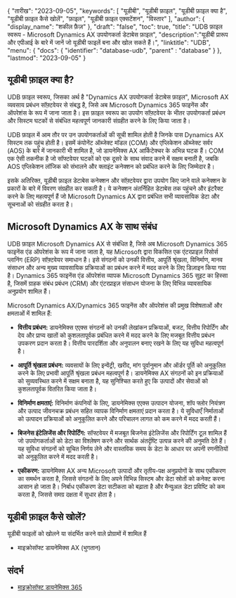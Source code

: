 {
"तारीख": "2023-09-05",
  "keywords": [
"यूडीबी",
"यूडीबी फ़ाइल",
"यूडीबी फ़ाइल क्या है",
"यूडीबी फ़ाइल कैसे खोलें",
"फ़ाइल",
"यूडीबी फ़ाइल एक्सटेंशन",
"विस्तार"
],
  "author": {
"display_name": "शकील फ़ैज़"
},
"draft": "false",
"toc": true,
"title": "UDB फ़ाइल स्वरूप - Microsoft Dynamics AX उपयोगकर्ता डेटाबेस फ़ाइल",
  "description":"यूडीबी प्रारूप और एपीआई के बारे में जानें जो यूडीबी फाइलें बना और खोल सकते हैं।",
"linktitle": "UDB",
  "menu": {
    "docs": {
      "identifier": "database-udb",
"parent" : "database"
}
},
"lastmod": "2023-09-05"
}

## यूडीबी फ़ाइल क्या है?

UDB फ़ाइल स्वरूप, जिसका अर्थ है "Dynamics AX उपयोगकर्ता डेटाबेस फ़ाइल", Microsoft AX व्यवसाय प्रबंधन सॉफ़्टवेयर से संबद्ध है, जिसे अब Microsoft Dynamics 365 फाइनेंस और ऑपरेशंस के रूप में जाना जाता है। इस फ़ाइल स्वरूप का उपयोग सॉफ़्टवेयर के भीतर उपयोगकर्ता प्रबंधन और सिस्टम घटकों से संबंधित महत्वपूर्ण जानकारी संग्रहीत करने के लिए किया जाता है।

UDB फ़ाइल में आम तौर पर उन उपयोगकर्ताओं की सूची शामिल होती है जिनके पास Dynamics AX सिस्टम तक पहुंच होती है। इसमें कंपोनेंट ऑब्जेक्ट मॉडल (COM) और एप्लिकेशन ऑब्जेक्ट सर्वर (AOS) के बारे में जानकारी भी शामिल है, जो डायनेमिक्स AX आर्किटेक्चर के अभिन्न घटक हैं। COM एक ऐसी तकनीक है जो सॉफ्टवेयर घटकों को एक दूसरे के साथ संवाद करने में सक्षम बनाती है, जबकि AOS एप्लिकेशन लॉजिक को संभालने और क्लाइंट कनेक्शन को प्रबंधित करने के लिए जिम्मेदार है।

इसके अतिरिक्त, यूडीबी फ़ाइल डेटाबेस कनेक्शन और सॉफ़्टवेयर द्वारा उपयोग किए जाने वाले कनेक्शन के प्रकारों के बारे में विवरण संग्रहीत कर सकती है। ये कनेक्शन अंतर्निहित डेटाबेस तक पहुंचने और इंटरैक्ट करने के लिए महत्वपूर्ण हैं जो Microsoft Dynamics AX द्वारा प्रबंधित सभी व्यावसायिक डेटा और सूचनाओं को संग्रहीत करता है।

## Microsoft Dynamics AX के साथ संबंध

UDB फ़ाइल Microsoft Dynamics AX से संबंधित है, जिसे अब Microsoft Dynamics 365 फाइनेंस एंड ऑपरेशंस के रूप में जाना जाता है, यह Microsoft द्वारा विकसित एक एंटरप्राइज़ रिसोर्स प्लानिंग (ERP) सॉफ़्टवेयर समाधान है। इसे संगठनों को उनकी वित्तीय, आपूर्ति श्रृंखला, विनिर्माण, मानव संसाधन और अन्य मुख्य व्यावसायिक प्रक्रियाओं का प्रबंधन करने में मदद करने के लिए डिज़ाइन किया गया है। Dynamics 365 फाइनेंस एंड ऑपरेशंस व्यापक Microsoft Dynamics 365 सुइट का हिस्सा है, जिसमें ग्राहक संबंध प्रबंधन (CRM) और एंटरप्राइज़ संसाधन योजना के लिए विभिन्न व्यावसायिक अनुप्रयोग शामिल हैं।

Microsoft Dynamics AX/Dynamics 365 फाइनेंस और ऑपरेशंस की प्रमुख विशेषताओं और क्षमताओं में शामिल हैं:

- **वित्तीय प्रबंधन:** डायनेमिक्स एएक्स संगठनों को उनकी लेखांकन प्रक्रियाओं, बजट, वित्तीय रिपोर्टिंग और देय और प्राप्य खातों को कुशलतापूर्वक प्रबंधित करने में मदद करने के लिए मजबूत वित्तीय प्रबंधन उपकरण प्रदान करता है। वित्तीय पारदर्शिता और अनुपालन बनाए रखने के लिए यह सुविधा महत्वपूर्ण है।

- **आपूर्ति श्रृंखला प्रबंधन:** व्यवसायों के लिए इन्वेंट्री, खरीद, मांग पूर्वानुमान और ऑर्डर पूर्ति को अनुकूलित करने के लिए प्रभावी आपूर्ति श्रृंखला प्रबंधन महत्वपूर्ण है। डायनेमिक्स AX संगठनों को इन प्रक्रियाओं को सुव्यवस्थित करने में सक्षम बनाता है, यह सुनिश्चित करते हुए कि उत्पादों और सेवाओं को कुशलतापूर्वक वितरित किया जाता है।

- **विनिर्माण क्षमताएं:** विनिर्माण कंपनियों के लिए, डायनेमिक्स एएक्स उत्पादन योजना, शॉप फ्लोर नियंत्रण और उत्पाद जीवनचक्र प्रबंधन सहित व्यापक विनिर्माण क्षमताएं प्रदान करता है। ये सुविधाएँ निर्माताओं को उत्पादन प्रक्रियाओं को अनुकूलित करने और परिचालन लागत को कम करने में मदद करती हैं।

- **बिजनेस इंटेलिजेंस और रिपोर्टिंग:** सॉफ्टवेयर में मजबूत बिजनेस इंटेलिजेंस और रिपोर्टिंग टूल शामिल हैं जो उपयोगकर्ताओं को डेटा का विश्लेषण करने और सार्थक अंतर्दृष्टि उत्पन्न करने की अनुमति देते हैं। यह सुविधा संगठनों को सूचित निर्णय लेने और वास्तविक समय के डेटा के आधार पर अपनी रणनीतियों को अनुकूलित करने में मदद करती है।

- **एकीकरण:** डायनेमिक्स AX अन्य Microsoft उत्पादों और तृतीय-पक्ष अनुप्रयोगों के साथ एकीकरण का समर्थन करता है, जिससे संगठनों के लिए अपने विभिन्न सिस्टम और डेटा स्रोतों को कनेक्ट करना आसान हो जाता है। निर्बाध एकीकरण डेटा सटीकता को बढ़ाता है और मैन्युअल डेटा प्रविष्टि को कम करता है, जिससे समग्र दक्षता में सुधार होता है।

## यूडीबी फ़ाइल कैसे खोलें?

यूडीबी फाइलों को खोलने या संदर्भित करने वाले प्रोग्रामों में शामिल हैं

- माइक्रोसॉफ्ट डायनेमिक्स AX (भुगतान)

## संदर्भ
- [माइक्रोसॉफ्ट डायनेमिक्स 365](https://en.wikipedia.org/wiki/Microsoft_Dynamics_365)

